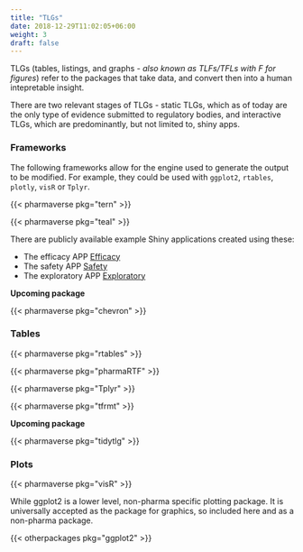 ```yaml
---
title: "TLGs"
date: 2018-12-29T11:02:05+06:00
weight: 3
draft: false
---
```


TLGs (tables, listings, and graphs _- also known as TLFs/TFLs with F for figures_) refer to the packages that take data, and convert then into a human 
intepretable insight. 

There are two relevant stages of TLGs - static TLGs, which as of today are the 
only type of evidence submitted to regulatory bodies, and interactive TLGs, which are predominantly,
but not limited to, shiny apps.

### Frameworks

The following frameworks allow for the engine used to generate the output to be modified.
For example, they could be used with `ggplot2`, `rtables`, `plotly`, `visR` or `Tplyr`.

{{< pharmaverse pkg="tern" >}}

{{< pharmaverse pkg="teal" >}}

There are publicly available example Shiny applications created using these:
- The efficacy APP [Efficacy](https://genentech.shinyapps.io/teal_efficacy/)
- The safety APP [Safety](https://genentech.shinyapps.io/teal_safety/)
- The exploratory APP [Exploratory](https://genentech.shinyapps.io/teal_exploratory/)

**Upcoming package**

{{< pharmaverse pkg="chevron" >}}

### Tables

{{< pharmaverse pkg="rtables" >}}

{{< pharmaverse pkg="pharmaRTF" >}}

{{< pharmaverse pkg="Tplyr" >}}

{{< pharmaverse pkg="tfrmt" >}}

**Upcoming package**

{{< pharmaverse pkg="tidytlg" >}}

### Plots

{{< pharmaverse pkg="visR" >}}

While ggplot2 is a lower level, non-pharma specific plotting package. It is universally 
accepted as the package for graphics, so included here and as a non-pharma package.

{{< otherpackages pkg="ggplot2" >}}
